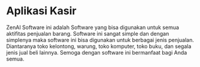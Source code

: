 # Aplikasi Kasir

ZenAI Software ini adalah Software yang bisa digunakan untuk semua aktifitas penjualan barang. 
Software ini sangat simple dan dengan simplenya maka software ini bisa digunakan untuk berbagai jenis penjualan. 
Diantaranya toko kelontong, warung, toko komputer, toko buku, dan segala jenis jual beli lainnya. 
Semoga dengan software ini bermanfaat bagi Anda semua.
